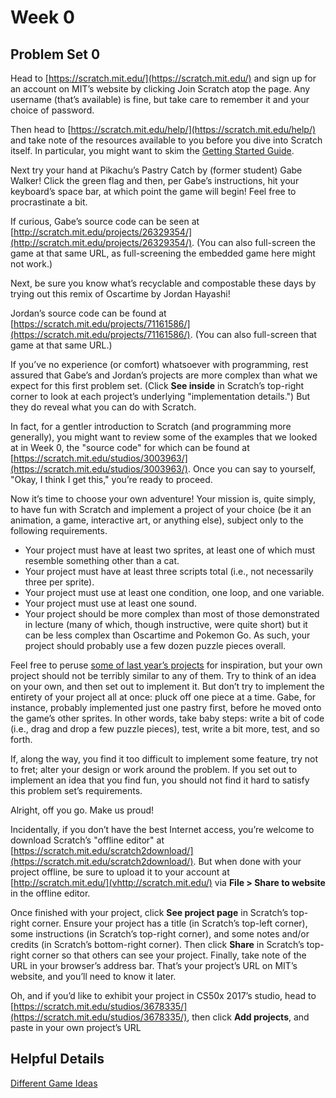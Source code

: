 # Week 0

## Problem Set 0

Head to [https://scratch.mit.edu/](https://scratch.mit.edu/) and sign up for an account on MIT’s website by clicking Join Scratch atop the page. Any username (that’s available) is fine, but take care to remember it and your choice of password.

Then head to [https://scratch.mit.edu/help/](https://scratch.mit.edu/help/) and take note of the resources available to you before you dive into Scratch itself. In particular, you might want to skim the [Getting Started Guide](https://cdn.scratch.mit.edu/scratchr2/static/__95f8025b5d5663c8eca07b96a66ef8d6__/pdfs/help/Getting-Started-Guide-Scratch2.pdf).

Next try your hand at Pikachu’s Pastry Catch by (former student) Gabe Walker! Click the green flag and then, per Gabe’s instructions, hit your keyboard’s space bar, at which point the game will begin! Feel free to procrastinate a bit.
 
If curious, Gabe’s source code can be seen at [http://scratch.mit.edu/projects/26329354/](http://scratch.mit.edu/projects/26329354/). (You can also full-screen the game at that same URL, as full-screening the embedded game here might not work.)

Next, be sure you know what’s recyclable and compostable these days by trying out this remix of Oscartime by Jordan Hayashi!
 
Jordan’s source code can be found at [https://scratch.mit.edu/projects/71161586/](https://scratch.mit.edu/projects/71161586/). (You can also full-screen that game at that same URL.)

If you’ve no experience (or comfort) whatsoever with programming, rest assured that Gabe’s and Jordan’s projects are more complex than what we expect for this first problem set. (Click **See inside** in Scratch’s top-right corner to look at each project’s underlying "implementation details.") But they do reveal what you can do with Scratch.

In fact, for a gentler introduction to Scratch (and programming more generally), you might want to review some of the examples that we looked at in Week 0, the "source code" for which can be found at [https://scratch.mit.edu/studios/3003963/](https://scratch.mit.edu/studios/3003963/). Once you can say to yourself, "Okay, I think I get this," you’re ready to proceed.

Now it’s time to choose your own adventure! Your mission is, quite simply, to have fun with Scratch and implement a project of your choice (be it an animation, a game, interactive art, or anything else), subject only to the following requirements.

- Your project must have at least two sprites, at least one of which must resemble something other than a cat.
- Your project must have at least three scripts total (i.e., not necessarily three per sprite).
- Your project must use at least one condition, one loop, and one variable.
- Your project must use at least one sound.
- Your project should be more complex than most of those demonstrated in lecture (many of which, though instructive, were quite short) but it can be less complex than Oscartime and Pokemon Go. As such, your project should probably use a few dozen puzzle pieces overall.

Feel free to peruse [some of last year’s projects](https://scratch.mit.edu/studios/1493562/) for inspiration, but your own project should not be terribly similar to any of them. Try to think of an idea on your own, and then set out to implement it. But don’t try to implement the entirety of your project all at once: pluck off one piece at a time. Gabe, for instance, probably implemented just one pastry first, before he moved onto the game’s other sprites. In other words, take baby steps: write a bit of code (i.e., drag and drop a few puzzle pieces), test, write a bit more, test, and so forth.

If, along the way, you find it too difficult to implement some feature, try not to fret; alter your design or work around the problem. If you set out to implement an idea that you find fun, you should not find it hard to satisfy this problem set’s requirements.

Alright, off you go. Make us proud!

Incidentally, if you don’t have the best Internet access, you’re welcome to download Scratch’s "offline editor" at [https://scratch.mit.edu/scratch2download/](https://scratch.mit.edu/scratch2download/). But when done with your project offline, be sure to upload it to your account at [http://scratch.mit.edu/](vhttp://scratch.mit.edu/) via **File > Share to website** in the offline editor.

Once finished with your project, click **See project page** in Scratch’s top-right corner. Ensure your project has a title (in Scratch’s top-left corner), some instructions (in Scratch’s top-right corner), and some notes and/or credits (in Scratch’s bottom-right corner). Then click **Share** in Scratch’s top-right corner so that others can see your project. Finally, take note of the URL in your browser’s address bar. That’s your project’s URL on MIT’s website, and you’ll need to know it later.

Oh, and if you’d like to exhibit your project in CS50x 2017’s studio, head to [https://scratch.mit.edu/studios/3678335/](https://scratch.mit.edu/studios/3678335/), then click **Add projects**, and paste in your own project’s URL

## Helpful Details

[Different Game Ideas](http://inventwithpython.com/blog/2012/02/20/i-need-practice-programming-49-ideas-for-game-clones-to-code/)